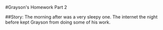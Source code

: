 #Grayson's Homework Part 2

##Story: The morning after was a very sleepy one. The internet the night before kept Grayson from doing some of his work.